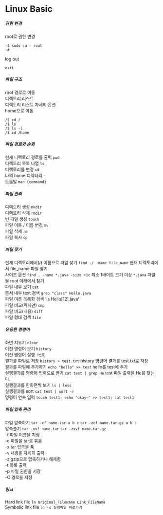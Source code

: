 # Linux Basic
##### 권한 변경
root로 권한 변경
```{.bash}
-$ sudo su - root
-#
```  
log out
```{.bash}
exit
```
##### 파일 구조
root 경로로 이동  
디렉토리 리스트  
디렉토리 리스트 자세히 옵션  
home으로 이동
```{.bash}
/$ cd /
/$ ls
/$ ls -l
/$ cd /home
```

##### 파일 경로와 순회
현재 디렉토리 경로를 출력 `pwd`  
디렉토리 목록 나열 `ls`  
디렉토리를 변경 `cd`  
나의 home 디렉터리 `~`  
도움말 `man {command}`

##### 파일 관리
디렉토리 생성 `mkdir`  
디렉토리 삭제 `rmdir`  
빈 파일 생성 `touch`  
파일 이동 / 이름 변경 `mv`  
파일 삭제 `rm`  
파일 복사 `cp`  

##### 파일 찾기
현재 디렉토리에서(/) 이름으로 파일 찾기 `find ./ -name file_name` 현재 디렉토리에서 file_name 파일 찾기  
사이즈 옵션 `find . -name *.java -size +1c` 최소 1바이트 크기 이상 `*.java` 파일을 root 아래에서 찾기  
파일 내부 보기 `cat`  
문서 내부 text 검색 `grep "class" Hello.java`  
파일 이름 목록화 검색 'ls Hello[12].java'  
파일 비교(위치만) `cmp`  
파일 비교(내용) `diff`  
파일 형태 검색 `file`  

##### 유용한 명령어
화면 지우기 `clear`  
이전 명령어 보기 `history`  
이전 명령어 실행 `!번호`  
결과를 파일로 저장 `history > test.txt` history 명령어 결과를 test.txt로 저장   
결과를 파일에 추가하기 `echo "hello" >> test` hello를 test에 추가  
실행결과를 명령어 입력으로 받기 `cat test | grep He` test 파일 출력을 He를 찾는다.  
실행결과를 한화면씩 보기 `ls | less`  
실행결과를 sort `cat test | sort -r`  
명령어 연속 입력 `touch test1; echo "okay~" >> test1; cat test1`

##### 파일 압축 관리
파일 압축하기 `tar -cf name.tar a b c` `tar -zcf name.tar.gz a b c`  
압축풀기 `tar -xvf name.tar`  `tar -zxvf name.tar.gz`  
   -f 파일 이름을 지정  
   -c 파일을 tar로 묶음  
   -x tar 압축을 품  
   -v 내용을 자세히 출력  
   -z gzip으로 압축하거나 해제함  
   -t 목록 출력  
   -p 파일 권한을 저장  
   -C 경로를 지정  

##### 링크
Hard link file `ln Original_FileName Link_FileName`  
Symbolic link file `ln -s 실행파일 바로가기`  
